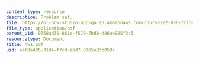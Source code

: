 ```yaml
---
content_type: resource
description: Problem set.
file: https://ol-ocw-studio-app-qa.s3.amazonaws.com/courses/2-800-tribology-fall-2004/eab0e40531d4f7cde6d78365e83b059c_hw1.pdf
file_type: application/pdf
parent_uid: 9758ad30-861e-f579-7bd8-d86ae905f3c5
resourcetype: Document
title: hw1.pdf
uid: eab0e405-31d4-f7cd-e6d7-8365e83b059c
---
```

